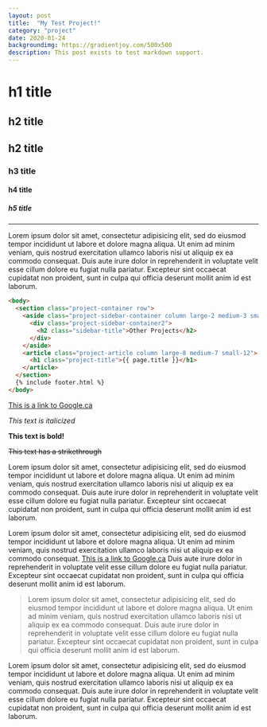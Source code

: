 ```yaml
---
layout: post
title:  "My Test Project!"
category: "project"
date: 2020-01-24
backgroundimg: https://gradientjoy.com/500x500
description: This post exists to test markdown support.
---
```


# h1 title

## h2 title

## h2 title

### h3 title

#### h4 title

##### h5 title

---

Lorem ipsum dolor sit amet, consectetur adipisicing elit, sed do eiusmod tempor incididunt ut labore et dolore magna aliqua. Ut enim ad minim veniam, quis nostrud exercitation ullamco laboris nisi ut aliquip ex ea commodo consequat. Duis aute irure dolor in reprehenderit in voluptate velit esse cillum dolore eu fugiat nulla pariatur. Excepteur sint occaecat cupidatat non proident, sunt in culpa qui officia deserunt mollit anim id est laborum.

```html
<body>
  <section class="project-container row">
    <aside class="project-sidebar-container column large-2 medium-3 small-12 large-offset-1 medium-offset-1 origin-on-medium last-on-small">
      <div class="project-sidebar-container2">
        <h2 class="sidebar-title">Other Projects</h2>
      </div>
    </aside>
    <article class="project-article column large-8 medium-7 small-12">
      <h1 class="project-title">{{ page.title }}</h1>
    </article>
  </section>
  {% include footer.html %}
</body>
```

[This is a link to Google.ca](https://www.google.ca)

_This text is italicized_

**This text is bold!**

~~This text has a strikethrough~~

Lorem ipsum dolor sit amet, consectetur adipisicing elit, sed do eiusmod tempor incididunt ut labore et dolore magna aliqua. Ut enim ad minim veniam, quis nostrud exercitation ullamco laboris nisi ut aliquip ex ea commodo consequat. Duis aute irure dolor in reprehenderit in voluptate velit esse cillum dolore eu fugiat nulla pariatur. Excepteur sint occaecat cupidatat non proident, sunt in culpa qui officia deserunt mollit anim id est laborum.

Lorem ipsum dolor sit amet, consectetur adipisicing elit, sed do eiusmod tempor incididunt ut labore et dolore magna aliqua. Ut enim ad minim veniam, quis nostrud exercitation ullamco laboris nisi ut aliquip ex ea commodo consequat.  [This is a link to Google.ca](https://www.google.ca) Duis aute irure dolor in reprehenderit in voluptate velit esse cillum dolore eu fugiat nulla pariatur. Excepteur sint occaecat cupidatat non proident, sunt in culpa qui officia deserunt mollit anim id est laborum.

> Lorem ipsum dolor sit amet, consectetur adipisicing elit, sed do eiusmod tempor incididunt ut labore et dolore magna aliqua. Ut enim ad minim veniam, quis nostrud exercitation ullamco laboris nisi ut aliquip ex ea commodo consequat. Duis aute irure dolor in reprehenderit in voluptate velit esse cillum dolore eu fugiat nulla pariatur. Excepteur sint occaecat cupidatat non proident, sunt in culpa qui officia deserunt mollit anim id est laborum.

Lorem ipsum dolor sit amet, consectetur adipisicing elit, sed do eiusmod tempor incididunt ut labore et dolore magna aliqua. Ut enim ad minim veniam, quis nostrud exercitation ullamco laboris nisi ut aliquip ex ea commodo consequat. Duis aute irure dolor in reprehenderit in voluptate velit esse cillum dolore eu fugiat nulla pariatur. Excepteur sint occaecat cupidatat non proident, sunt in culpa qui officia deserunt mollit anim id est laborum.